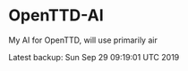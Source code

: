 # OpenTTD-AI
My AI for OpenTTD, will use primarily air

Latest backup: Sun Sep 29 09:19:01 UTC 2019
